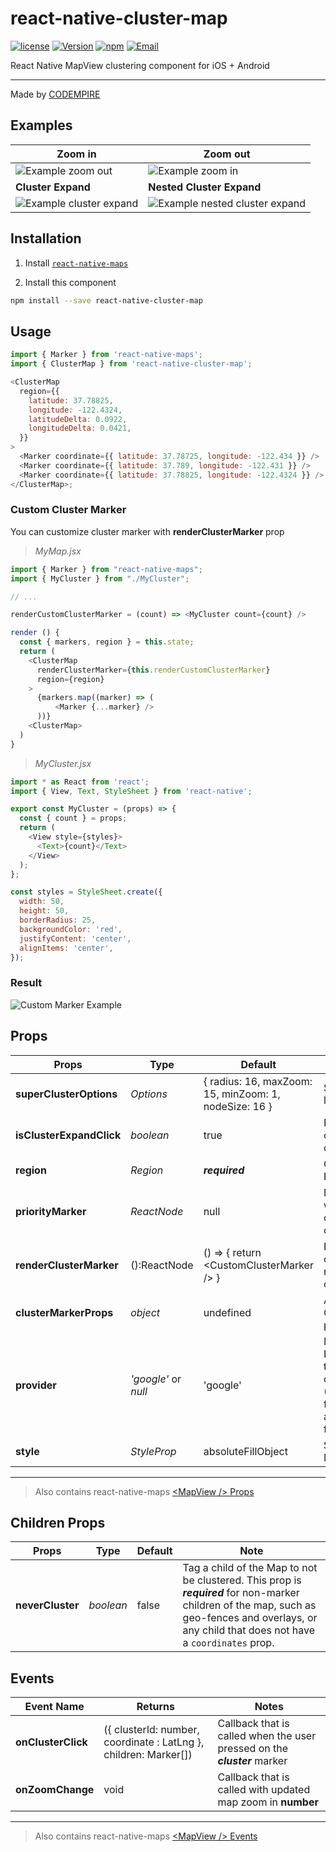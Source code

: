 # react-native-cluster-map

[![license](https://img.shields.io/github/license/mashape/apistatus.svg)]()
[![Version](https://img.shields.io/npm/v/react-native-cluster-map.svg)](https://www.npmjs.com/package/react-native-cluster-map)
[![npm](https://img.shields.io/npm/dt/react-native-cluster-map.svg)](https://www.npmjs.com/package/react-native-cluster-map)
[![Email](https://img.shields.io/badge/contact-CODEMPIRE-blue.svg?style=flat)](mailto:sales@codempire.io)

React Native MapView clustering component for iOS + Android

---

Made by [CODEMPIRE](http://codempire.io/)

## Examples

| Zoom in                                                   | Zoom out                                                                |
| --------------------------------------------------------- | ----------------------------------------------------------------------- |
| ![Example zoom out](demo/images/zoom-in.gif)              | ![Example zoom in](demo/images/zoom-out.gif)                            |
| **Cluster Expand**                                        | **Nested Cluster Expand**                                               |
| ![Example cluster expand](demo/images/cluster-expand.gif) | ![Example nested cluster expand](demo/images/nested-cluster-expand.gif) |

## Installation

1. Install [`react-native-maps`](https://github.com/react-native-community/react-native-maps/blob/master/docs/installation.md)

2. Install this component

```bash
npm install --save react-native-cluster-map
```

## Usage

```javascript
import { Marker } from 'react-native-maps';
import { ClusterMap } from 'react-native-cluster-map';

<ClusterMap
  region={{
    latitude: 37.78825,
    longitude: -122.4324,
    latitudeDelta: 0.0922,
    longitudeDelta: 0.0421,
  }}
>
  <Marker coordinate={{ latitude: 37.78725, longitude: -122.434 }} />
  <Marker coordinate={{ latitude: 37.789, longitude: -122.431 }} />
  <Marker coordinate={{ latitude: 37.78825, longitude: -122.4324 }} />
</ClusterMap>;
```

### Custom Cluster Marker

You can customize cluster marker with **renderClusterMarker** prop

> _MyMap.jsx_

```javascript
import { Marker } from "react-native-maps";
import { MyCluster } from "./MyCluster";

// ...

renderCustomClusterMarker = (count) => <MyCluster count={count} />

render () {
  const { markers, region } = this.state;
  return (
    <ClusterMap
      renderClusterMarker={this.renderCustomClusterMarker}
      region={region}
    >
      {markers.map((marker) => (
          <Marker {...marker} />
      ))}
    <ClusterMap>
  )
}

```

> _MyCluster.jsx_

```javascript
import * as React from 'react';
import { View, Text, StyleSheet } from 'react-native';

export const MyCluster = (props) => {
  const { count } = props;
  return (
    <View style={styles}>
      <Text>{count}</Text>
    </View>
  );
};

const styles = StyleSheet.create({
  width: 50,
  height: 50,
  borderRadius: 25,
  backgroundColor: 'red',
  justifyContent: 'center',
  alignItems: 'center',
});
```

### Result

![Custom Marker Example](demo/images/custom-marker.png)

## Props

| Props                    | Type         | Default                                               | Note                                     |
| ------------------------ | ------------ | ----------------------------------------------------- | ---------------------------------------- |
| **superClusterOptions**  | _Options_    | { radius: 16, maxZoom: 15, minZoom: 1, nodeSize: 16 } | SuperCluster lib options                 |
| **isClusterExpandClick** | _boolean_    | true                                                  | Enables cluster zoom on click            |
| **region**               | _Region_     | **_required_**                                        | Google Map Region                        |
| **priorityMarker**       | _ReactNode_  | null                                                  | Marker which will be outside of clusters |
| **renderClusterMarker**  | ():ReactNode | () => { return \<CustomClusterMarker /> }             | Returns cluster marker component         |
| **clusterMarkerProps**   | _object_     | undefined                                             | Additional ClusterMarker props           |
| **provider**                | _'google'_ or _null_  | 'google'                                    | Map provider. If null will use the platform default one (Google Maps for Android and MapKit for iOS)                     |
| **style**                | _StyleProp_  | absoluteFillObject                                    | Styling for MapView                      |

---

> Also contains react-native-maps [\<MapView /> Props](https://github.com/react-native-community/react-native-maps/blob/master/docs/mapview.md#props)


## Children Props

| Props                    | Type         | Default                                               | Note                                     |
| ------------------------ | ------------ | ----------------------------------------------------- | ---------------------------------------- |
| **neverCluster**  | _boolean_    | false | Tag a child of the Map to not be clustered. This prop is **_required_** for non-marker children of the map, such as geo-fences and overlays, or any child that does not have a `coordinates` prop. |

## Events

| Event Name         | Returns                                                          | Notes                                                                     |
| ------------------ | ---------------------------------------------------------------- | ------------------------------------------------------------------------- |
| **onClusterClick** | ({ clusterId: number, coordinate : LatLng }, children: Marker[]) | Callback that is called when the user pressed on the **_cluster_** marker |
| **onZoomChange**   | void                                                             | Callback that is called with updated map zoom in **number**               |

---

> Also contains react-native-maps [\<MapView /> Events](https://github.com/react-native-community/react-native-maps/blob/master/docs/mapview.md#events)
